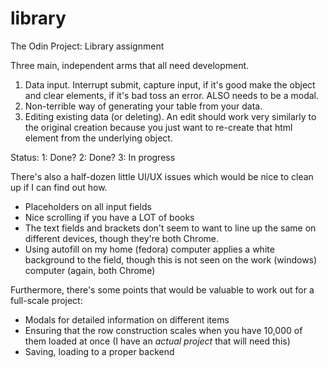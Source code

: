 # library
The Odin Project: Library assignment


Three main, independent arms that all need development.
1. Data input. Interrupt submit, capture input, if it's good make the object and clear elements, if it's bad toss an error. ALSO needs to be a modal.
2. Non-terrible way of generating your table from your data.
3. Editing existing data (or deleting).
    An edit should work very similarly to the original creation because you just want
    to re-create that html element from the underlying object.


Status:
1: Done?
2: Done?
3: In progress

There's also a half-dozen little UI/UX issues which would be nice to clean up if I can find out how.
- Placeholders on all input fields
- Nice scrolling if you have a LOT of books
- The text fields and brackets don't seem to want to line up the same on different devices, though they're both Chrome.
- Using autofill on my home (fedora) computer applies a white background to the field, though this is not seen on the work (windows) computer (again, both Chrome)

Furthermore, there's some points that would be valuable to work out for a full-scale project:
- Modals for detailed information on different items
- Ensuring that the row construction scales when you have 10,000 of them loaded at once (I have an *actual project* that will need this)
- Saving, loading to a proper backend